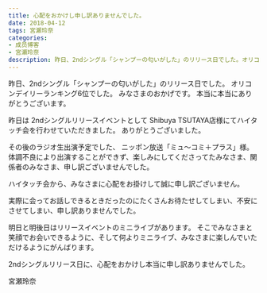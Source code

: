 ```yaml
---
title: 心配をおかけし申し訳ありませんでした。
date: 2018-04-12
tags: 宮瀬玲奈
categories: 
- 成员博客
- 宮瀬玲奈
description: 昨日、2ndシングル「シャンプーの匂いがした」のリリース日でした。オリコンデイリーランキング6位でした。みなさまのおかげです。本当に本当にありがとうございます。昨日は2ndシングルリリースイ...
---
```






昨日、2ndシングル「シャンプーの匂いがした」のリリース日でした。
オリコンデイリーランキング6位でした。
みなさまのおかげです。
本当に本当にありがとうございます。




昨日は
2ndシングルリリースイベントとして
Shibuya TSUTAYA店様にてハイタッチ会を行わせていただきました。
ありがとうございました。



その後のラジオ生出演予定でした、
ニッポン放送「ミュ～コミ＋プラス」様。体調不良により出演することができず、楽しみにしてくださってたみなさま、関係者のみなさま、申し訳ございませんでした。








ハイタッチ会から、みなさまに心配をお掛けして誠に申し訳ございません。





実際に会ってお話しできるときだったのにたくさんお待たせしてしまい、不安にさせてしまい、申し訳ありませんでした。








明日と明後日はリリースイベントのミニライブがあります。
そこでみなさまと笑顔でお会いできるように、そして何よりミニライブ、みなさまに楽しんでいただけるようにがんばります。




2ndシングルリリース日に、心配をおかけし本当に申し訳ありませんでした。



宮瀬玲奈



